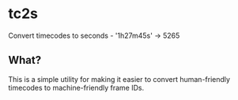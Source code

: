 # tc2s
Convert timecodes to seconds - '1h27m45s' -> 5265

## What?
This is a simple utility for making it easier to convert human-friendly timecodes to machine-friendly frame IDs.
